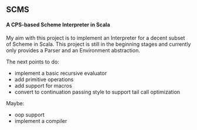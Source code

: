 ## SCMS


#### A CPS-based Scheme Interpreter in Scala

My aim with this project is to implement an Interpreter for a decent subset of Scheme in Scala. 
This project is still in the beginning stages and currently only provides a Parser and an Environment abstraction.

The next points to do:
* implement a basic recursive evaluator
* add primitive operations
* add support for macros
* convert to continuation passing style to support tail call optimization

Maybe:
* oop support
* implement a compiler 

